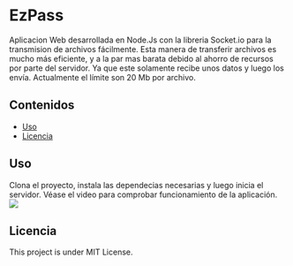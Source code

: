 # EzPass

Aplicacion Web desarrollada en Node.Js con la libreria Socket.io para la transmision de archivos fácilmente. Esta manera de transferir archivos es mucho más eficiente, y a la par mas barata debido al ahorro de recursos por parte del servidor. Ya que este solamente recibe unos datos y luego los envía. Actualmente el límite son 20 Mb por archivo. 

## Contenidos
- [Uso](#uso)
- [Licencia](#licencia)

## Uso

Clona el proyecto, instala las dependecias necesarias y luego inicia el servidor. 
Véase el video para comprobar funcionamiento de la aplicación.
![](https://github.com/s-pl/ezpass/blob/main/g.gif)

## Licencia
This project is under MIT License.
